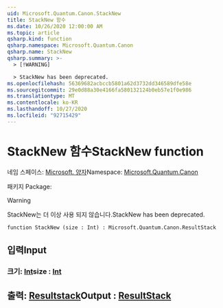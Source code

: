 ```yaml
---
uid: Microsoft.Quantum.Canon.StackNew
title: StackNew 함수
ms.date: 10/26/2020 12:00:00 AM
ms.topic: article
qsharp.kind: function
qsharp.namespace: Microsoft.Quantum.Canon
qsharp.name: StackNew
qsharp.summary: >-
  > [!WARNING]

  > StackNew has been deprecated.
ms.openlocfilehash: 56369682acbccb5801a62d3732dd346589dfe58e
ms.sourcegitcommit: 29e0d88a30e4166fa580132124b0eb57e1f0e986
ms.translationtype: MT
ms.contentlocale: ko-KR
ms.lasthandoff: 10/27/2020
ms.locfileid: "92715429"
---
```

# <a name="stacknew-function"></a><span data-ttu-id="40c07-102">StackNew 함수</span><span class="sxs-lookup"><span data-stu-id="40c07-102">StackNew function</span></span>

<span data-ttu-id="40c07-103">네임 스페이스: [Microsoft. 양자](xref:Microsoft.Quantum.Canon)</span><span class="sxs-lookup"><span data-stu-id="40c07-103">Namespace: [Microsoft.Quantum.Canon](xref:Microsoft.Quantum.Canon)</span></span>

<span data-ttu-id="40c07-104">패키지 [](https://nuget.org/packages/)</span><span class="sxs-lookup"><span data-stu-id="40c07-104">Package: [](https://nuget.org/packages/)</span></span>


> [!WARNING]
> <span data-ttu-id="40c07-105">StackNew는 더 이상 사용 되지 않습니다.</span><span class="sxs-lookup"><span data-stu-id="40c07-105">StackNew has been deprecated.</span></span>



```qsharp
function StackNew (size : Int) : Microsoft.Quantum.Canon.ResultStack
```


## <a name="input"></a><span data-ttu-id="40c07-106">입력</span><span class="sxs-lookup"><span data-stu-id="40c07-106">Input</span></span>

### <a name="size--int"></a><span data-ttu-id="40c07-107">크기: [Int](xref:microsoft.quantum.lang-ref.int)</span><span class="sxs-lookup"><span data-stu-id="40c07-107">size : [Int](xref:microsoft.quantum.lang-ref.int)</span></span>





## <a name="output--resultstack"></a><span data-ttu-id="40c07-108">출력: [Resultstack](xref:Microsoft.Quantum.Canon.ResultStack)</span><span class="sxs-lookup"><span data-stu-id="40c07-108">Output : [ResultStack](xref:Microsoft.Quantum.Canon.ResultStack)</span></span>

